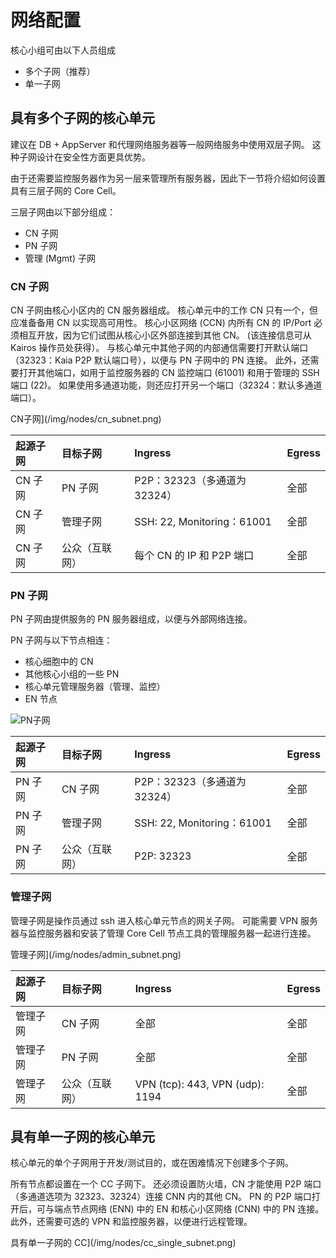 # 网络配置

核心小组可由以下人员组成

- 多个子网（推荐）
- 单一子网

## 具有多个子网的核心单元<a id="a-core-cell-with-multiple-subnets"></a>

建议在 DB + AppServer 和代理网络服务器等一般网络服务中使用双层子网。 这种子网设计在安全性方面更具优势。

由于还需要监控服务器作为另一层来管理所有服务器，因此下一节将介绍如何设置具有三层子网的 Core Cell。

三层子网由以下部分组成：

- CN 子网
- PN 子网
- 管理 (Mgmt) 子网

### CN 子网<a id="cn-subnet"></a>

CN 子网由核心小区内的 CN 服务器组成。 核心单元中的工作 CN 只有一个，但应准备备用 CN 以实现高可用性。 核心小区网络 (CCN) 内所有 CN 的 IP/Port 必须相互开放，因为它们试图从核心小区外部连接到其他 CN。 (该连接信息可从 Kairos 操作员处获得）。 与核心单元中其他子网的内部通信需要打开默认端口（32323：Kaia P2P 默认端口号），以便与 PN 子网中的 PN 连接。 此外，还需要打开其他端口，如用于监控服务器的 CN 监控端口 (61001) 和用于管理的 SSH 端口 (22)。 如果使用多通道功能，则还应打开另一个端口（32324：默认多通道端口）。

CN子网](/img/nodes/cn_subnet.png)

| 起源子网  | 目标子网    | Ingress                                   | Egress |
| :---- | :------ | :---------------------------------------- | :----- |
| CN 子网 | PN 子网   | P2P：32323（多通道为 32324）                     | 全部     |
| CN 子网 | 管理子网    | SSH: 22, Monitoring：61001 | 全部     |
| CN 子网 | 公众（互联网） | 每个 CN 的 IP 和 P2P 端口                       | 全部     |

### PN 子网<a id="pn-subnet"></a>

PN 子网由提供服务的 PN 服务器组成，以便与外部网络连接。

PN 子网与以下节点相连：

- 核心细胞中的 CN
- 其他核心小组的一些 PN
- 核心单元管理服务器（管理、监控）
- EN 节点

![PN子网](/img/nodes/pn_subnet.png)

| 起源子网  | 目标子网    | Ingress                                   | Egress |
| :---- | :------ | :---------------------------------------- | :----- |
| PN 子网 | CN 子网   | P2P：32323（多通道为 32324）                     | 全部     |
| PN 子网 | 管理子网    | SSH: 22, Monitoring：61001 | 全部     |
| PN 子网 | 公众（互联网） | P2P: 32323                | 全部     |

### 管理子网<a id="mgmt-subnet"></a>

管理子网是操作员通过 ssh 进入核心单元节点的网关子网。 可能需要 VPN 服务器与监控服务器和安装了管理 Core Cell 节点工具的管理服务器一起进行连接。

管理子网](/img/nodes/admin_subnet.png)

| 起源子网 | 目标子网    | Ingress                                                                                               | Egress |
| :--- | :------ | :---------------------------------------------------------------------------------------------------- | :----- |
| 管理子网 | CN 子网   | 全部                                                                                                    | 全部     |
| 管理子网 | PN 子网   | 全部                                                                                                    | 全部     |
| 管理子网 | 公众（互联网） | VPN (tcp): 443, VPN (udp): 1194 | 全部     |

## 具有单一子网的核心单元<a id="a-core-cell-with-a-single-subnet"></a>

核心单元的单个子网用于开发/测试目的，或在困难情况下创建多个子网。

所有节点都设置在一个 CC 子网下。 还必须设置防火墙，CN 才能使用 P2P 端口（多通道选项为 32323、32324）连接 CNN 内的其他 CN。 PN 的 P2P 端口打开后，可与端点节点网络 (ENN) 中的 EN 和核心小区网络 (CNN) 中的 PN 连接。 此外，还需要可选的 VPN 和监控服务器，以便进行远程管理。

具有单一子网的 CC](/img/nodes/cc_single_subnet.png)
